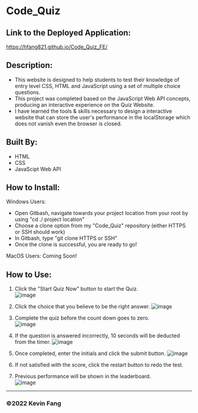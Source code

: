 # Code_Quiz

## Link to the Deployed Application:
https://hfang821.github.io/Code_Quiz_FE/

## Description:

* This website is designed to help students to test their knowledge of entry level CSS, HTML and JavaScript using a set of multiple choice questions.
* This project was completed based on the JavaScript Web API concepts, producing an interactive experience on the Quiz Website.
* I have learned the tools & skills necessary to design a interactive website that can store the user's performance in the localStorage which does not vanish even the browser is closed. 


## Built By:
* HTML
* CSS
* JavaScipt Web API

## How to Install:

Windows Users: 
* Open Gitbash, navigate towards your project location from your root by using "cd ./ project location"
* Choose a clone option from my "Code_Quiz" repository (either HTTPS or SSH should work)
* In Gitbash, type "git clone HTTPS or SSH"
* Once the clone is successful, you are ready to go!

MacOS Users:
Coming Soon!

## How to Use:
1. Click the "Start Quiz Now" button to start the Quiz.<br>
![image](https://user-images.githubusercontent.com/95199209/159193491-c2f427f2-cde4-420f-8bd5-a60c862e4138.png)
2. Click the choice that you believe to be the right answer. ![image](https://user-images.githubusercontent.com/95199209/159193514-7da19328-3911-4f40-b112-7856e0f6a35d.png)
3. Complete the quiz before the count down goes to zero. <br> ![image](https://user-images.githubusercontent.com/95199209/159193546-5bf74406-8ebf-4b48-90b7-c1caf689231a.png) 

4. If the question is answered incorrectly, 10 seconds will be deducted from the timer. ![image](https://user-images.githubusercontent.com/95199209/159193574-50804c06-13b9-438f-8350-61f48018f92a.png)
5. Once completed, enter the initials and click the submit button. ![image](https://user-images.githubusercontent.com/95199209/159193607-7c846518-f1c4-428f-bad7-1c372e33fe1c.png)
6. If not satisfied with the score, click the restart button to redo the test.
7. Previous performance will be shown in the leaderboard. <br> ![image](https://user-images.githubusercontent.com/95199209/159193651-65baa1ab-0a97-4d2b-9d7b-25632d1c74da.png)

---

### ©️2022 Kevin Fang

